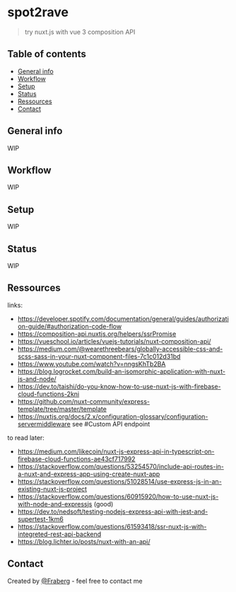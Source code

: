 # spot2rave
> try nuxt.js with vue 3 composition API

## Table of contents
* [General info](#general-info)
* [Workflow](#workflow)
* [Setup](#setup)
* [Status](#status)
* [Ressources](#ressources)
* [Contact](#contact)

## General info
WIP

## Workflow
WIP

## Setup
WIP

## Status
WIP

## Ressources
links:
- https://developer.spotify.com/documentation/general/guides/authorization-guide/#authorization-code-flow
- https://composition-api.nuxtjs.org/helpers/ssrPromise
- https://vueschool.io/articles/vuejs-tutorials/nuxt-composition-api/
- https://medium.com/@wearethreebears/globally-accessible-css-and-scss-sass-in-your-nuxt-component-files-7c1c012d31bd
- https://www.youtube.com/watch?v=nngsKhTb2BA
- https://blog.logrocket.com/build-an-isomorphic-application-with-nuxt-js-and-node/
- https://dev.to/taishi/do-you-know-how-to-use-nuxt-js-with-firebase-cloud-functions-2kni
- https://github.com/nuxt-community/express-template/tree/master/template
- https://nuxtjs.org/docs/2.x/configuration-glossary/configuration-servermiddleware see #Custom API endpoint

to read later:
- https://medium.com/likecoin/nuxt-js-express-api-in-typescript-on-firebase-cloud-functions-ae43cf717992
- https://stackoverflow.com/questions/53254570/include-api-routes-in-a-nuxt-and-express-app-using-create-nuxt-app
- https://stackoverflow.com/questions/51028514/use-express-js-in-an-existing-nuxt-js-project
- https://stackoverflow.com/questions/60915920/how-to-use-nuxt-js-with-node-and-expressjs (good)
- https://dev.to/nedsoft/testing-nodejs-express-api-with-jest-and-supertest-1km6
- https://stackoverflow.com/questions/61593418/ssr-nuxt-js-with-integreted-rest-api-backend
- https://blog.lichter.io/posts/nuxt-with-an-api/


## Contact
Created by [@Fraberg](https://github.com/Fraberg/) - feel free to contact me

